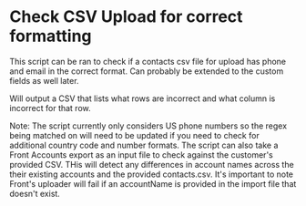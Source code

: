 # Check CSV Upload for correct formatting

This script can be ran to check if a contacts csv file for upload has phone and email in the correct format. Can probably be extended to the custom fields as well later.

Will output a CSV that lists what rows are incorrect and what column is incorrect for that row. 

Note: The script currently only considers US phone numbers so the regex being matched on will need to be updated if you need to check for additional country code and number formats.
The script can also take a Front Accounts export as an input file to check against the customer's provided CSV. THis will detect any differences in account names across the their existing accounts and the provided contacts.csv. It's important to note Front's uploader will fail if an accountName is provided in the import file that doesn't exist. 